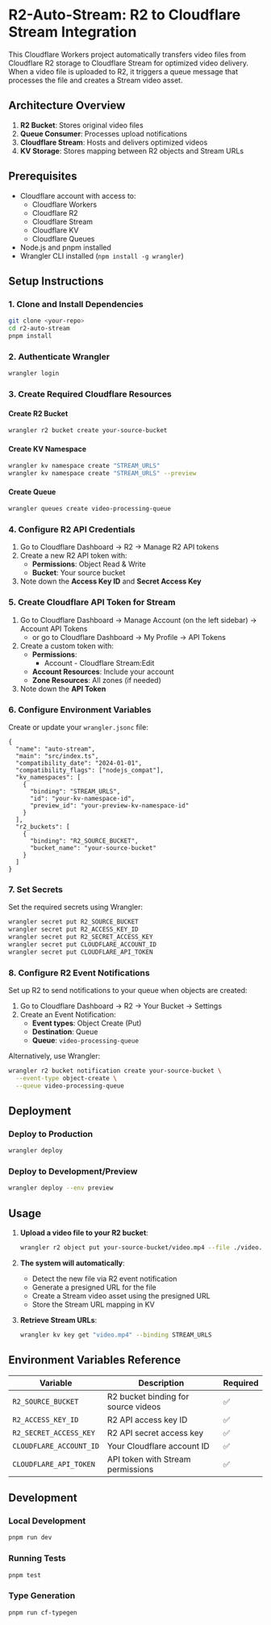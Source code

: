 # R2-Auto-Stream: R2 to Cloudflare Stream Integration

This Cloudflare Workers project automatically transfers video files from Cloudflare R2 storage to Cloudflare Stream for optimized video delivery. When a video file is uploaded to R2, it triggers a queue message that processes the file and creates a Stream video asset.

## Architecture Overview

1. **R2 Bucket**: Stores original video files
2. **Queue Consumer**: Processes upload notifications
3. **Cloudflare Stream**: Hosts and delivers optimized videos
4. **KV Storage**: Stores mapping between R2 objects and Stream URLs

## Prerequisites

- Cloudflare account with access to:
  - Cloudflare Workers
  - Cloudflare R2
  - Cloudflare Stream
  - Cloudflare KV
  - Cloudflare Queues
- Node.js and pnpm installed
- Wrangler CLI installed (`npm install -g wrangler`)

## Setup Instructions

### 1. Clone and Install Dependencies

```bash
git clone <your-repo>
cd r2-auto-stream
pnpm install
```

### 2. Authenticate Wrangler

```bash
wrangler login
```

### 3. Create Required Cloudflare Resources

#### Create R2 Bucket
```bash
wrangler r2 bucket create your-source-bucket
```

#### Create KV Namespace
```bash
wrangler kv namespace create "STREAM_URLS"
wrangler kv namespace create "STREAM_URLS" --preview
```

#### Create Queue
```bash
wrangler queues create video-processing-queue
```

### 4. Configure R2 API Credentials

1. Go to Cloudflare Dashboard → R2 → Manage R2 API tokens
2. Create a new R2 API token with:
    - **Permissions**: Object Read & Write
    - **Bucket**: Your source bucket
3. Note down the **Access Key ID** and **Secret Access Key**

### 5. Create Cloudflare API Token for Stream

1. Go to Cloudflare Dashboard → Manage Account (on the left sidebar) → Account API Tokens
    - or go to Cloudflare Dashboard → My Profile → API Tokens
2. Create a custom token with:
    - **Permissions**: 
      - Account - Cloudflare Stream:Edit
    - **Account Resources**: Include your account
    - **Zone Resources**: All zones (if needed)
3. Note down the **API Token**

### 6. Configure Environment Variables

Create or update your `wrangler.jsonc` file:

```jsonc
{
  "name": "auto-stream",
  "main": "src/index.ts",
  "compatibility_date": "2024-01-01",
  "compatibility_flags": ["nodejs_compat"],
  "kv_namespaces": [
    {
      "binding": "STREAM_URLS",
      "id": "your-kv-namespace-id",
      "preview_id": "your-preview-kv-namespace-id"
    }
  ],
  "r2_buckets": [
    {
      "binding": "R2_SOURCE_BUCKET",
      "bucket_name": "your-source-bucket"
    }
  ]
}
```

### 7. Set Secrets

Set the required secrets using Wrangler:

```bash
wrangler secret put R2_SOURCE_BUCKET
wrangler secret put R2_ACCESS_KEY_ID
wrangler secret put R2_SECRET_ACCESS_KEY
wrangler secret put CLOUDFLARE_ACCOUNT_ID
wrangler secret put CLOUDFLARE_API_TOKEN
```

### 8. Configure R2 Event Notifications

Set up R2 to send notifications to your queue when objects are created:

1. Go to Cloudflare Dashboard → R2 → Your Bucket → Settings
2. Create an Event Notification:
   - **Event types**: Object Create (Put)
   - **Destination**: Queue
   - **Queue**: `video-processing-queue`

Alternatively, use Wrangler:

```bash
wrangler r2 bucket notification create your-source-bucket \
  --event-type object-create \
  --queue video-processing-queue
```

## Deployment

### Deploy to Production
```bash
wrangler deploy
```

### Deploy to Development/Preview
```bash
wrangler deploy --env preview
```

## Usage

1. **Upload a video file to your R2 bucket**:
   ```bash
   wrangler r2 object put your-source-bucket/video.mp4 --file ./video.mp4
   ```

2. **The system will automatically**:
   - Detect the new file via R2 event notification
   - Generate a presigned URL for the file
   - Create a Stream video asset using the presigned URL
   - Store the Stream URL mapping in KV

3. **Retrieve Stream URLs**:
   ```bash
   wrangler kv key get "video.mp4" --binding STREAM_URLS
   ```

## Environment Variables Reference

| Variable | Description | Required |
|----------|-------------|----------|
| `R2_SOURCE_BUCKET` | R2 bucket binding for source videos | ✅ |
| `R2_ACCESS_KEY_ID` | R2 API access key ID | ✅ |
| `R2_SECRET_ACCESS_KEY` | R2 API secret access key | ✅ |
| `CLOUDFLARE_ACCOUNT_ID` | Your Cloudflare account ID | ✅ |
| `CLOUDFLARE_API_TOKEN` | API token with Stream permissions | ✅ |

## Development

### Local Development
```bash
pnpm run dev
```

### Running Tests
```bash
pnpm test
```

### Type Generation
```bash
pnpm run cf-typegen
```
